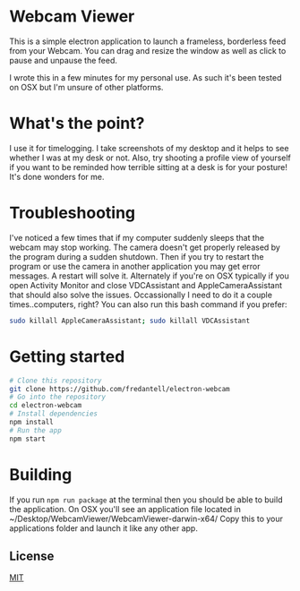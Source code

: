 # Webcam Viewer

This is a simple electron application to launch a frameless, borderless feed from your Webcam. You can drag and resize the window as well as click to pause and unpause the feed.

I wrote this in a few minutes for my personal use. As such it's been tested on OSX but I'm unsure of other platforms.

# What's the point?

I use it for timelogging. I take screenshots of my desktop and it helps to see whether I was at my desk or not. Also, try shooting a profile view of yourself if you want to be reminded how terrible sitting at a desk is for your posture! It's done wonders for me.

# Troubleshooting

I've noticed a few times that if my computer suddenly sleeps that the webcam may stop working. The camera doesn't get properly released by the program during a sudden shutdown. Then if you try to restart the program or use the camera in another application you may get error messages. A restart will solve it. Alternately if you're on OSX typically if you open Activity Monitor and close VDCAssistant and AppleCameraAssistant that should also solve the issues. Occassionally I need to do it a couple times..computers, right? You can also run this bash command if you prefer:
```bash
sudo killall AppleCameraAssistant; sudo killall VDCAssistant
```
# Getting started
```bash
# Clone this repository
git clone https://github.com/fredantell/electron-webcam
# Go into the repository
cd electron-webcam
# Install dependencies
npm install
# Run the app
npm start
```

# Building
If you run `npm run package` at the terminal then you should be able to build the application. On OSX you'll see an application file located in ~/Desktop/WebcamViewer/WebcamViewer-darwin-x64/
Copy this to your applications folder and launch it like any other app.

## License
[MIT](LICENSE.md)
